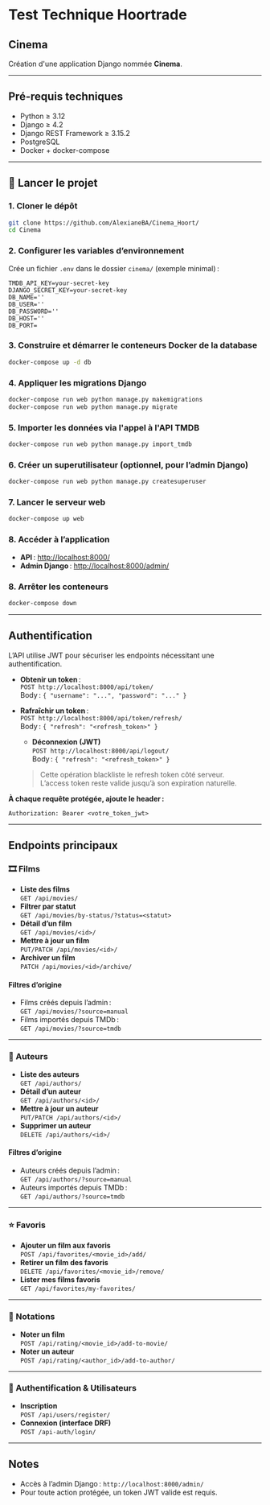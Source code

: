 # Test Technique Hoortrade

## Cinema
Création d'une application Django nommée **Cinema**.

---

## Pré-requis techniques

- Python ≥ 3.12  
- Django ≥ 4.2  
- Django REST Framework ≥ 3.15.2  
- PostgreSQL  
- Docker + docker-compose  

---

## 🚀 Lancer le projet

### 1. Cloner le dépôt
```bash
git clone https://github.com/AlexianeBA/Cinema_Hoort/
cd Cinema
```

### 2. Configurer les variables d’environnement

Crée un fichier `.env` dans le dossier `cinema/` (exemple minimal) :
```
TMDB_API_KEY=your-secret-key
DJANGO_SECRET_KEY=your-secret-key
DB_NAME=''
DB_USER=''
DB_PASSWORD=''
DB_HOST=''
DB_PORT=
```

### 3. Construire et démarrer le conteneurs Docker de la database

```bash
docker-compose up -d db
```

### 4. Appliquer les migrations Django

```bash
docker-compose run web python manage.py makemigrations
docker-compose run web python manage.py migrate
```

### 5. Importer les données via l'appel à l'API TMDB

```bash
docker-compose run web python manage.py import_tmdb
```

### 6. Créer un superutilisateur (optionnel, pour l’admin Django)

```bash
docker-compose run web python manage.py createsuperuser
```

### 7. Lancer le serveur web

```bash
docker-compose up web
```


### 8. Accéder à l’application

- **API** : [http://localhost:8000/](http://localhost:8000/)
- **Admin Django** : [http://localhost:8000/admin/](http://localhost:8000/admin/)


### 8. Arrêter les conteneurs

```bash
docker-compose down
```

---

## Authentification

L’API utilise JWT pour sécuriser les endpoints nécessitant une authentification.

- **Obtenir un token** :  
  `POST http://localhost:8000/api/token/`  
  Body : `{ "username": "...", "password": "..." }`

- **Rafraîchir un token** :  
  `POST http://localhost:8000/api/token/refresh/`  
  Body : `{ "refresh": "<refresh_token>" }`

  - **Déconnexion (JWT)**  
  `POST http://localhost:8000/api/logout/`  
  Body : `{ "refresh": "<refresh_token>" }`  
  > Cette opération blackliste le refresh token côté serveur.  
  > L’access token reste valide jusqu’à son expiration naturelle.

**À chaque requête protégée, ajoute le header :**
```
Authorization: Bearer <votre_token_jwt>
```

---

## Endpoints principaux

### 🎞️ Films

- **Liste des films**  
  `GET /api/movies/`
- **Filtrer par statut**  
  `GET /api/movies/by-status/?status=<statut>`
- **Détail d’un film**  
  `GET /api/movies/<id>/`
- **Mettre à jour un film**  
  `PUT/PATCH /api/movies/<id>/`
- **Archiver un film**  
  `PATCH /api/movies/<id>/archive/`

#### Filtres d’origine
- Films créés depuis l’admin :  
  `GET /api/movies/?source=manual`
- Films importés depuis TMDb :  
  `GET /api/movies/?source=tmdb`

---

### 👤 Auteurs

- **Liste des auteurs**  
  `GET /api/authors/`
- **Détail d’un auteur**  
  `GET /api/authors/<id>/`
- **Mettre à jour un auteur**  
  `PUT/PATCH /api/authors/<id>/`
- **Supprimer un auteur**  
  `DELETE /api/authors/<id>/`

#### Filtres d’origine
- Auteurs créés depuis l’admin :  
  `GET /api/authors/?source=manual`
- Auteurs importés depuis TMDb :  
  `GET /api/authors/?source=tmdb`

---

### ⭐ Favoris

- **Ajouter un film aux favoris**  
  `POST /api/favorites/<movie_id>/add/`
- **Retirer un film des favoris**  
  `DELETE /api/favorites/<movie_id>/remove/`
- **Lister mes films favoris**  
  `GET /api/favorites/my-favorites/`

---

### 📝 Notations

- **Noter un film**  
  `POST /api/rating/<movie_id>/add-to-movie/`
- **Noter un auteur**  
  `POST /api/rating/<author_id>/add-to-author/`

---

### 🔐 Authentification & Utilisateurs

- **Inscription**  
  `POST /api/users/register/`
- **Connexion (interface DRF)**  
  `POST /api-auth/login/`


---

## Notes

- Accès à l’admin Django : `http://localhost:8000/admin/`
- Pour toute action protégée, un token JWT valide est requis.

